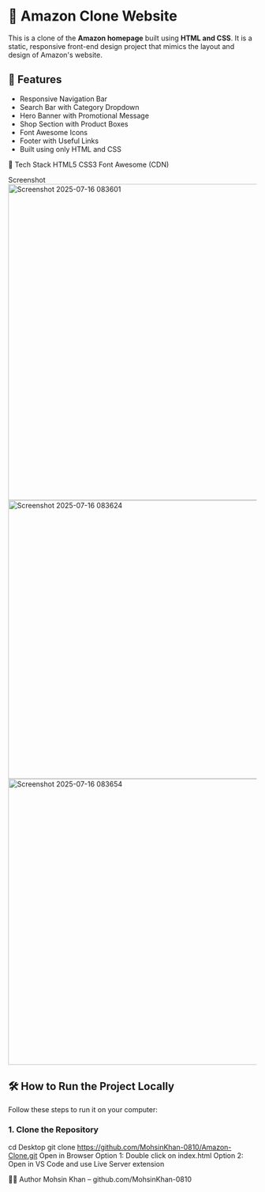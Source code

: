 # 🛒 Amazon Clone Website

This is a clone of the **Amazon homepage** built using **HTML and CSS**. It is a static, responsive front-end design project that mimics the layout and design of Amazon's website.

## 🚀 Features

- Responsive Navigation Bar
- Search Bar with Category Dropdown
- Hero Banner with Promotional Message
- Shop Section with Product Boxes
- Font Awesome Icons
- Footer with Useful Links
- Built using only HTML and CSS

📌 Tech Stack
HTML5
CSS3
Font Awesome (CDN)


Screenshot 
<img width="1352" height="640" alt="Screenshot 2025-07-16 083601" src="https://github.com/user-attachments/assets/d4572d15-58d2-40dd-8b37-4488835854f8" />
<img width="1351" height="564" alt="Screenshot 2025-07-16 083624" src="https://github.com/user-attachments/assets/9e324030-7d94-4aa1-a36b-49287c6bddfd" />
<img width="1351" height="579" alt="Screenshot 2025-07-16 083654" src="https://github.com/user-attachments/assets/f05de132-5a10-4fd2-bb35-5c0bb036a1b7" />


## 🛠️ How to Run the Project Locally

Follow these steps to run it on your computer:

### 1. Clone the Repository 
cd Desktop
git clone https://github.com/MohsinKhan-0810/Amazon-Clone.git
Open in Browser
Option 1: Double click on index.html
Option 2: Open in VS Code and use Live Server extension


👨‍💻 Author
Mohsin Khan – github.com/MohsinKhan-0810
